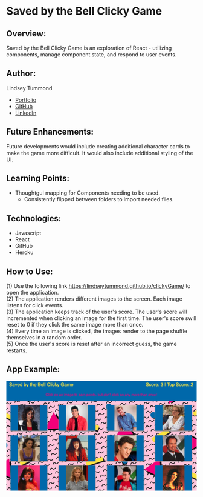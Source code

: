 # Saved by the Bell Clicky Game


## Overview: 
Saved by the Bell Clicky Game is an exploration of React - utilizing components, manage component state, and respond to user events.

## Author:
Lindsey Tummond
- <a href="https://lindseytummond.github.io/portfolio/" target="_blank"> Portfolio </a>
- <a href="https://github.com/lindseytummond" target="_blank"> GitHub </a>
- <a href="https://www.linkedin.com/in/lindsey-tummond-b86aa341/" target="_blank"> LinkedIn </a>

## Future Enhancements:
Future developments would include creating additional character cards to make the game more difficult.  It would also include additional styling of the UI.

## Learning Points:
- Thoughtgul mapping for Components needing to be used.
    - Consistently flipped between folders to import needed files.

## Technologies:
-	Javascript
-   React
-   GitHub
-   Heroku

## How to Use:
(1) Use the following link https://lindseytummond.github.io/clickyGame/ to open the application. <br>
(2) The application renders different images to the screen. Each image listens for click events. <br>
(3) The application keeps track of the user's score. The user's score will incremented when clicking an image for the first time. The user's score swill reset to 0 if they click the same image more than once. <br>
(4) Every time an image is clicked, the images render to the page shuffle themselves in a random order. <br>
(5) Once the user's score is reset after an incorrect guess, the game restarts.


## App Example:

<a href="https://lindseytummond.github.io/clickyGame/" target="_blank">
   <img src="public/clickyGame.png">
</a>